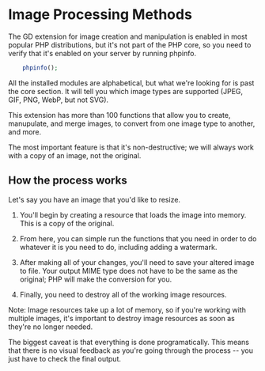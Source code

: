 # Image Processing Methods

The GD extension for image creation and manipulation is enabled in most popular PHP distributions, but it's not part of the PHP core, so you need to verify that it's enabled on your server by running phpinfo. 

```PHP 
    phpinfo();
```

All the installed modules are alphabetical, but what we're looking for is past the core section. It will tell you which image types are supported (JPEG, GIF, PNG, WebP, but not SVG).

This extension has more than 100 functions that allow you to create, manupulate, and merge images, to convert from one image type to another, and more.

The most important feature is that it's non-destructive; we will always work with a copy of an image, not the original. 


## How the process works

Let's say you have an image that you'd like to resize.

1. You'll begin by creating a resource that loads the image into memory. This is a copy of the original.

2. From here, you can simple run the functions that you need in order to do whatever it is you need to do, including adding a watermark.

3. After making all of your changes, you'll need to save your altered image to file. Your output MIME type does not have to be the same as the original; PHP will make the conversion for you.

4. Finally, you need to destroy all of the working image resources. 

Note: Image resources take up a lot of memory, so if you're working with multiple images, it's important to destroy image resources as soon as they're no longer needed.

The biggest caveat is that everything is done programatically. This means that there is no visual feedback as you're going through the process -- you just have to check the final output.
